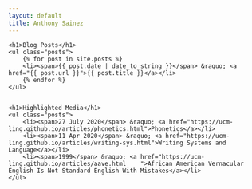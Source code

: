 ```yaml
---
layout: default
title: Anthony Sainez
---
```


<div id="home">

    <h1>Blog Posts</h1>
    <ul class="posts">
        {% for post in site.posts %}
        <li><span>{{ post.date | date_to_string }}</span> &raquo; <a href="{{ post.url }}">{{ post.title }}</a></li>
        {% endfor %}
    </ul>

    
    <h1>Highlighted Media</h1>
    <ul class="posts">
        <li><span>27 July 2020</span> &raquo; <a href="https://ucm-ling.github.io/articles/phonetics.html">Phonetics</a></li>
        <li><span>11 Apr 2020</span> &raquo; <a href="https://ucm-ling.github.io/articles/writing-sys.html">Writing Systems and Language</a></li>
        <li><span>1999</span> &raquo; <a href="https://ucm-ling.github.io/articles/aave.html    ">African American Vernacular English Is Not Standard English With Mistakes</a></li>
    </ul>
    

</div>
